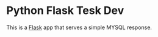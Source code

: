# Python Flask Tesk Dev

This is a [Flask](https://flask.palletsprojects.com/en/1.1.x/) app that serves a simple MYSQL response.

